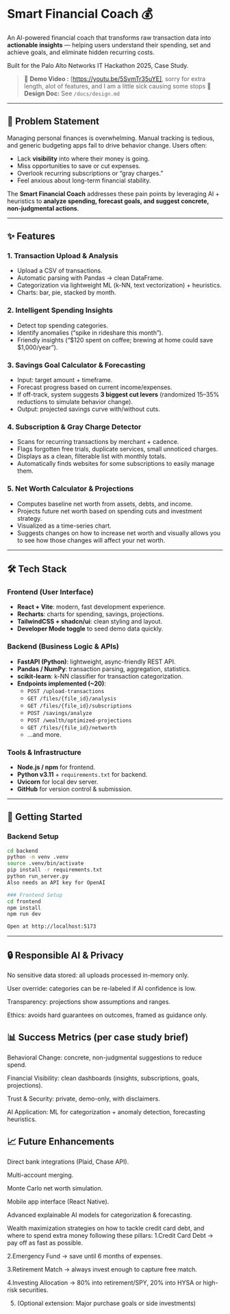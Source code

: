 # Smart Financial Coach 💰  

An AI-powered financial coach that transforms raw transaction data into **actionable insights** — helping users understand their spending, set and achieve goals, and eliminate hidden recurring costs.  

Built for the Palo Alto Networks IT Hackathon 2025, Case Study.  

> 🎥 **Demo Video :** [https://youtu.be/5SvmTr35uYE], sorry for extra length, alot of features, and I am a little sick causing some stops
> 📄 **Design Doc:** See `/docs/design.md`  

---

## 📌 Problem Statement  

Managing personal finances is overwhelming. Manual tracking is tedious, and generic budgeting apps fail to drive behavior change. Users often:  

- Lack **visibility** into where their money is going.  
- Miss opportunities to save or cut expenses.  
- Overlook recurring subscriptions or “gray charges.”  
- Feel anxious about long-term financial stability.  

The **Smart Financial Coach** addresses these pain points by leveraging AI + heuristics to **analyze spending, forecast goals, and suggest concrete, non-judgmental actions**.  

---

## ✨ Features  

### 1. **Transaction Upload & Analysis**  
- Upload a CSV of transactions.  
- Automatic parsing with Pandas → clean DataFrame.  
- Categorization via lightweight ML (k-NN, text vectorization) + heuristics.  
- Charts: bar, pie, stacked by month.  

### 2. **Intelligent Spending Insights**  
- Detect top spending categories.  
- Identify anomalies (“spike in rideshare this month”).  
- Friendly insights (“$120 spent on coffee; brewing at home could save $1,000/year”).  

### 3. **Savings Goal Calculator & Forecasting**  
- Input: target amount + timeframe.  
- Forecast progress based on current income/expenses.  
- If off-track, system suggests **3 biggest cut levers** (randomized 15–35% reductions to simulate behavior change).  
- Output: projected savings curve with/without cuts.  

### 4. **Subscription & Gray Charge Detector**  
- Scans for recurring transactions by merchant + cadence.  
- Flags forgotten free trials, duplicate services, small unnoticed charges.  
- Displays as a clean, filterable list with monthly totals.  
- Automatically finds websites for some subscriptions to easily manage them.

### 5. **Net Worth Calculator & Projections**  
- Computes baseline net worth from assets, debts, and income.  
- Projects future net worth based on spending cuts and investment strategy.  
- Visualized as a time-series chart.  
- Suggests changes on how to increase net worth and visually allows you to see how those changes will affect your net worth.


---

## 🛠 Tech Stack  

### Frontend (User Interface)  
- **React + Vite**: modern, fast development experience.  
- **Recharts**: charts for spending, savings, projections.  
- **TailwindCSS + shadcn/ui**: clean styling and layout.  
- **Developer Mode toggle** to seed demo data quickly.  

### Backend (Business Logic & APIs)  
- **FastAPI (Python)**: lightweight, async-friendly REST API.  
- **Pandas / NumPy**: transaction parsing, aggregation, statistics.  
- **scikit-learn**: k-NN classifier for transaction categorization.  
- **Endpoints implemented (~20)**:  
  - `POST /upload-transactions`  
  - `GET /files/{file_id}/analysis`  
  - `GET /files/{file_id}/subscriptions`  
  - `POST /savings/analyze`  
  - `POST /wealth/optimized-projections`  
  - `GET /files/{file_id}/networth`  
  - …and more.  

### Tools & Infrastructure  
- **Node.js / npm** for frontend.  
- **Python v3.11** + `requirements.txt` for backend.  
- **Uvicorn** for local dev server.  
- **GitHub** for version control & submission.  

---

## 🚀 Getting Started  

### Backend Setup  
```bash
cd backend
python -m venv .venv
source .venv/bin/activate
pip install -r requirements.txt
python run_server.py
Also needs an API key for OpenAI

### Frontend Setup
cd frontend
npm install
npm run dev

Open at http://localhost:5173
```
---

## 🔒 Responsible AI & Privacy

No sensitive data stored: all uploads processed in-memory only.

User override: categories can be re-labeled if AI confidence is low.

Transparency: projections show assumptions and ranges.

Ethics: avoids hard guarantees on outcomes, framed as guidance only.

## 📊 Success Metrics (per case study brief)

Behavioral Change: concrete, non-judgmental suggestions to reduce spend.

Financial Visibility: clean dashboards (insights, subscriptions, goals, projections).

Trust & Security: private, demo-only, with disclaimers.

AI Application: ML for categorization + anomaly detection, forecasting heuristics.

## 📈 Future Enhancements

Direct bank integrations (Plaid, Chase API).

Multi-account merging.

Monte Carlo net worth simulation.

Mobile app interface (React Native).

Advanced explainable AI models for categorization & forecasting.

Wealth maximization strategies on how to tackle credit card debt, and where to spend extra money following these pillars:
1.Credit Card Debt → pay off as fast as possible.

2.Emergency Fund → save until 6 months of expenses.

3.Retirement Match → always invest enough to capture free match.

4.Investing Allocation → 80% into retirement/SPY, 20% into HYSA or high-risk securities.

5. (Optional extension: Major purchase goals or side investments)